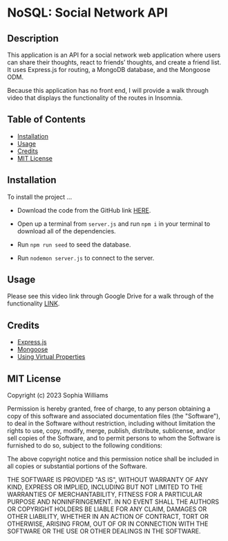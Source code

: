 # NoSQL: Social Network API 

## Description 

This application is an API for a social network web application where users can share their thoughts, react to friends’ thoughts, and create a friend list. It uses Express.js for routing, a MongoDB database, and the Mongoose ODM. 

Because this application has no front end, I will provide a walk through video that displays the functionality of the routes in Insomnia. 

## Table of Contents 

- [Installation](#installation)
- [Usage](#usage)
- [Credits](#credits)
- [MIT License](#license)

## Installation

To install the project ... 

* Download the code from the GitHub link [HERE](https://github.com/sophiawilliams16/tech-blog). 

* Open up a terminal from `server.js` and run `npm i` in your terminal to download all of the dependencies.  

* Run `npm run seed` to seed the database. 

* Run `nodemon server.js` to connect to the server. 

## Usage  

Please see this video link through Google Drive for a walk through of the functionality [LINK](https://drive.google.com/file/d/1Z_ndra00GOYw-hZoIcbwEJxxutEBMD4U/view).


## Credits 
- [Express.js](https://www.npmjs.com/package/express)
- [Mongoose](https://www.npmjs.com/package/mongoose)
- [Using Virtual Properties](https://www.youtube.com/watch?v=y-GOzIxsmyg) 


## MIT License

Copyright (c) 2023 Sophia Williams

Permission is hereby granted, free of charge, to any person obtaining a copy
of this software and associated documentation files (the "Software"), to deal
in the Software without restriction, including without limitation the rights
to use, copy, modify, merge, publish, distribute, sublicense, and/or sell
copies of the Software, and to permit persons to whom the Software is
furnished to do so, subject to the following conditions:

The above copyright notice and this permission notice shall be included in all
copies or substantial portions of the Software.

THE SOFTWARE IS PROVIDED "AS IS", WITHOUT WARRANTY OF ANY KIND, EXPRESS OR
IMPLIED, INCLUDING BUT NOT LIMITED TO THE WARRANTIES OF MERCHANTABILITY,
FITNESS FOR A PARTICULAR PURPOSE AND NONINFRINGEMENT. IN NO EVENT SHALL THE
AUTHORS OR COPYRIGHT HOLDERS BE LIABLE FOR ANY CLAIM, DAMAGES OR OTHER
LIABILITY, WHETHER IN AN ACTION OF CONTRACT, TORT OR OTHERWISE, ARISING FROM,
OUT OF OR IN CONNECTION WITH THE SOFTWARE OR THE USE OR OTHER DEALINGS IN THE
SOFTWARE.
